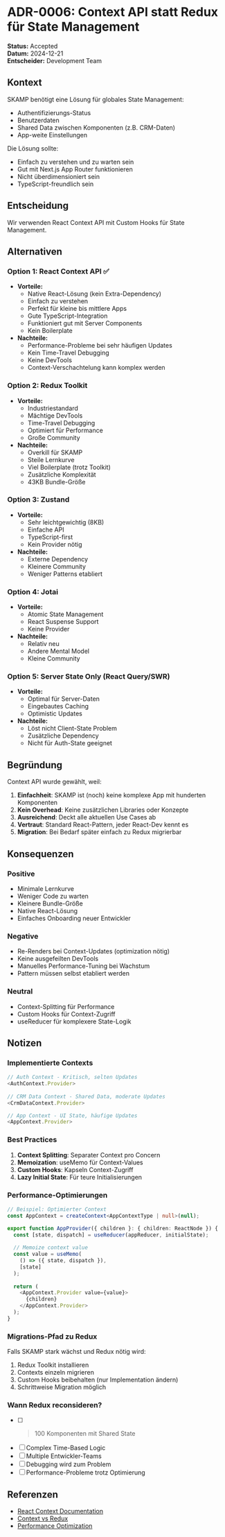 # ADR-0006: Context API statt Redux für State Management

**Status:** Accepted  
**Datum:** 2024-12-21  
**Entscheider:** Development Team  

## Kontext

SKAMP benötigt eine Lösung für globales State Management:
- Authentifizierungs-Status
- Benutzerdaten
- Shared Data zwischen Komponenten (z.B. CRM-Daten)
- App-weite Einstellungen

Die Lösung sollte:
- Einfach zu verstehen und zu warten sein
- Gut mit Next.js App Router funktionieren
- Nicht überdimensioniert sein
- TypeScript-freundlich sein

## Entscheidung

Wir verwenden React Context API mit Custom Hooks für State Management.

## Alternativen

### Option 1: React Context API ✅
- **Vorteile:**
  - Native React-Lösung (kein Extra-Dependency)
  - Einfach zu verstehen
  - Perfekt für kleine bis mittlere Apps
  - Gute TypeScript-Integration
  - Funktioniert gut mit Server Components
  - Kein Boilerplate
- **Nachteile:**
  - Performance-Probleme bei sehr häufigen Updates
  - Kein Time-Travel Debugging
  - Keine DevTools
  - Context-Verschachtelung kann komplex werden

### Option 2: Redux Toolkit
- **Vorteile:**
  - Industriestandard
  - Mächtige DevTools
  - Time-Travel Debugging
  - Optimiert für Performance
  - Große Community
- **Nachteile:**
  - Overkill für SKAMP
  - Steile Lernkurve
  - Viel Boilerplate (trotz Toolkit)
  - Zusätzliche Komplexität
  - 43KB Bundle-Größe

### Option 3: Zustand
- **Vorteile:**
  - Sehr leichtgewichtig (8KB)
  - Einfache API
  - TypeScript-first
  - Kein Provider nötig
- **Nachteile:**
  - Externe Dependency
  - Kleinere Community
  - Weniger Patterns etabliert

### Option 4: Jotai
- **Vorteile:**
  - Atomic State Management
  - React Suspense Support
  - Keine Provider
- **Nachteile:**
  - Relativ neu
  - Andere Mental Model
  - Kleine Community

### Option 5: Server State Only (React Query/SWR)
- **Vorteile:**
  - Optimal für Server-Daten
  - Eingebautes Caching
  - Optimistic Updates
- **Nachteile:**
  - Löst nicht Client-State Problem
  - Zusätzliche Dependency
  - Nicht für Auth-State geeignet

## Begründung

Context API wurde gewählt, weil:
1. **Einfachheit**: SKAMP ist (noch) keine komplexe App mit hunderten Komponenten
2. **Kein Overhead**: Keine zusätzlichen Libraries oder Konzepte
3. **Ausreichend**: Deckt alle aktuellen Use Cases ab
4. **Vertraut**: Standard React-Pattern, jeder React-Dev kennt es
5. **Migration**: Bei Bedarf später einfach zu Redux migrierbar

## Konsequenzen

### Positive
- Minimale Lernkurve
- Weniger Code zu warten
- Kleinere Bundle-Größe
- Native React-Lösung
- Einfaches Onboarding neuer Entwickler

### Negative
- Re-Renders bei Context-Updates (optimization nötig)
- Keine ausgefeilten DevTools
- Manuelles Performance-Tuning bei Wachstum
- Pattern müssen selbst etabliert werden

### Neutral
- Context-Splitting für Performance
- Custom Hooks für Context-Zugriff
- useReducer für komplexere State-Logik

## Notizen

### Implementierte Contexts
```typescript
// Auth Context - Kritisch, selten Updates
<AuthContext.Provider>
  
// CRM Data Context - Shared Data, moderate Updates  
<CrmDataContext.Provider>

// App Context - UI State, häufige Updates
<AppContext.Provider>
```

### Best Practices
1. **Context Splitting**: Separater Context pro Concern
2. **Memoization**: useMemo für Context-Values
3. **Custom Hooks**: Kapseln Context-Zugriff
4. **Lazy Initial State**: Für teure Initialisierungen

### Performance-Optimierungen
```typescript
// Beispiel: Optimierter Context
const AppContext = createContext<AppContextType | null>(null);

export function AppProvider({ children }: { children: ReactNode }) {
  const [state, dispatch] = useReducer(appReducer, initialState);
  
  // Memoize context value
  const value = useMemo(
    () => ({ state, dispatch }),
    [state]
  );
  
  return (
    <AppContext.Provider value={value}>
      {children}
    </AppContext.Provider>
  );
}
```

### Migrations-Pfad zu Redux
Falls SKAMP stark wächst und Redux nötig wird:
1. Redux Toolkit installieren
2. Contexts einzeln migrieren
3. Custom Hooks beibehalten (nur Implementation ändern)
4. Schrittweise Migration möglich

### Wann Redux reconsideren?
- [ ] > 100 Komponenten mit Shared State
- [ ] Complex Time-Based Logic
- [ ] Multiple Entwickler-Teams
- [ ] Debugging wird zum Problem
- [ ] Performance-Probleme trotz Optimierung

## Referenzen

- [React Context Documentation](https://react.dev/learn/passing-data-deeply-with-context)
- [Context vs Redux](https://www.robinwieruch.de/react-state-usereducer-usestate-usecontext/)
- [Performance Optimization](https://react.dev/reference/react/useMemo#optimizing-by-skipping-expensive-recalculations)